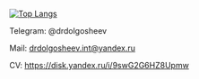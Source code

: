 [![Top Langs](https://github-readme-stats.vercel.app/api/top-langs/?username=drdolgosheev&show_icons=true&theme=dark)](https://github.com/anuraghazra/github-readme-stats)


Telegram: @drdolgosheev

Mail: drdolgosheev.int@yandex.ru

CV: https://disk.yandex.ru/i/9swG2G6HZ8Upmw
